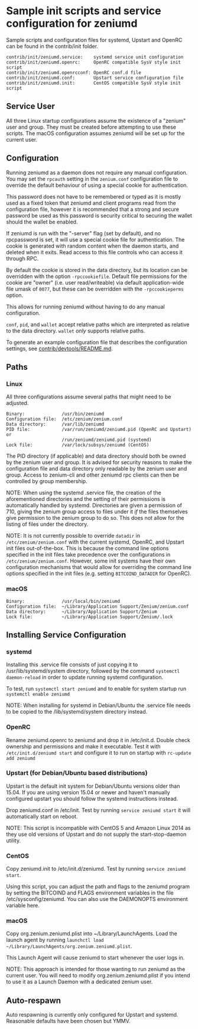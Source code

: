 Sample init scripts and service configuration for zeniumd
==========================================================

Sample scripts and configuration files for systemd, Upstart and OpenRC
can be found in the contrib/init folder.

    contrib/init/zeniumd.service:    systemd service unit configuration
    contrib/init/zeniumd.openrc:     OpenRC compatible SysV style init script
    contrib/init/zeniumd.openrcconf: OpenRC conf.d file
    contrib/init/zeniumd.conf:       Upstart service configuration file
    contrib/init/zeniumd.init:       CentOS compatible SysV style init script

Service User
---------------------------------

All three Linux startup configurations assume the existence of a "zenium" user
and group.  They must be created before attempting to use these scripts.
The macOS configuration assumes zeniumd will be set up for the current user.

Configuration
---------------------------------

Running zeniumd as a daemon does not require any manual configuration. You may
set the `rpcauth` setting in the `zenium.conf` configuration file to override
the default behaviour of using a special cookie for authentication.

This password does not have to be remembered or typed as it is mostly used
as a fixed token that zeniumd and client programs read from the configuration
file, however it is recommended that a strong and secure password be used
as this password is security critical to securing the wallet should the
wallet be enabled.

If zeniumd is run with the "-server" flag (set by default), and no rpcpassword is set,
it will use a special cookie file for authentication. The cookie is generated with random
content when the daemon starts, and deleted when it exits. Read access to this file
controls who can access it through RPC.

By default the cookie is stored in the data directory, but its location can be
overridden with the option `-rpccookiefile`. Default file permissions for the
cookie are "owner" (i.e. user read/writeable) via default application-wide file
umask of `0077`, but these can be overridden with the `-rpccookieperms` option.

This allows for running zeniumd without having to do any manual configuration.

`conf`, `pid`, and `wallet` accept relative paths which are interpreted as
relative to the data directory. `wallet` *only* supports relative paths.

To generate an example configuration file that describes the configuration settings,
see [contrib/devtools/README.md](../contrib/devtools/README.md#gen-zenium-confsh).

Paths
---------------------------------

### Linux

All three configurations assume several paths that might need to be adjusted.

    Binary:              /usr/bin/zeniumd
    Configuration file:  /etc/zenium/zenium.conf
    Data directory:      /var/lib/zeniumd
    PID file:            /var/run/zeniumd/zeniumd.pid (OpenRC and Upstart) or
                         /run/zeniumd/zeniumd.pid (systemd)
    Lock file:           /var/lock/subsys/zeniumd (CentOS)

The PID directory (if applicable) and data directory should both be owned by the
zenium user and group. It is advised for security reasons to make the
configuration file and data directory only readable by the zenium user and
group. Access to zenium-cli and other zeniumd rpc clients can then be
controlled by group membership.

NOTE: When using the systemd .service file, the creation of the aforementioned
directories and the setting of their permissions is automatically handled by
systemd. Directories are given a permission of 710, giving the zenium group
access to files under it _if_ the files themselves give permission to the
zenium group to do so. This does not allow
for the listing of files under the directory.

NOTE: It is not currently possible to override `datadir` in
`/etc/zenium/zenium.conf` with the current systemd, OpenRC, and Upstart init
files out-of-the-box. This is because the command line options specified in the
init files take precedence over the configurations in
`/etc/zenium/zenium.conf`. However, some init systems have their own
configuration mechanisms that would allow for overriding the command line
options specified in the init files (e.g. setting `BITCOIND_DATADIR` for
OpenRC).

### macOS

    Binary:              /usr/local/bin/zeniumd
    Configuration file:  ~/Library/Application Support/Zenium/zenium.conf
    Data directory:      ~/Library/Application Support/Zenium
    Lock file:           ~/Library/Application Support/Zenium/.lock

Installing Service Configuration
-----------------------------------

### systemd

Installing this .service file consists of just copying it to
/usr/lib/systemd/system directory, followed by the command
`systemctl daemon-reload` in order to update running systemd configuration.

To test, run `systemctl start zeniumd` and to enable for system startup run
`systemctl enable zeniumd`

NOTE: When installing for systemd in Debian/Ubuntu the .service file needs to be copied to the /lib/systemd/system directory instead.

### OpenRC

Rename zeniumd.openrc to zeniumd and drop it in /etc/init.d.  Double
check ownership and permissions and make it executable.  Test it with
`/etc/init.d/zeniumd start` and configure it to run on startup with
`rc-update add zeniumd`

### Upstart (for Debian/Ubuntu based distributions)

Upstart is the default init system for Debian/Ubuntu versions older than 15.04. If you are using version 15.04 or newer and haven't manually configured upstart you should follow the systemd instructions instead.

Drop zeniumd.conf in /etc/init.  Test by running `service zeniumd start`
it will automatically start on reboot.

NOTE: This script is incompatible with CentOS 5 and Amazon Linux 2014 as they
use old versions of Upstart and do not supply the start-stop-daemon utility.

### CentOS

Copy zeniumd.init to /etc/init.d/zeniumd. Test by running `service zeniumd start`.

Using this script, you can adjust the path and flags to the zeniumd program by
setting the BITCOIND and FLAGS environment variables in the file
/etc/sysconfig/zeniumd. You can also use the DAEMONOPTS environment variable here.

### macOS

Copy org.zenium.zeniumd.plist into ~/Library/LaunchAgents. Load the launch agent by
running `launchctl load ~/Library/LaunchAgents/org.zenium.zeniumd.plist`.

This Launch Agent will cause zeniumd to start whenever the user logs in.

NOTE: This approach is intended for those wanting to run zeniumd as the current user.
You will need to modify org.zenium.zeniumd.plist if you intend to use it as a
Launch Daemon with a dedicated zenium user.

Auto-respawn
-----------------------------------

Auto respawning is currently only configured for Upstart and systemd.
Reasonable defaults have been chosen but YMMV.

